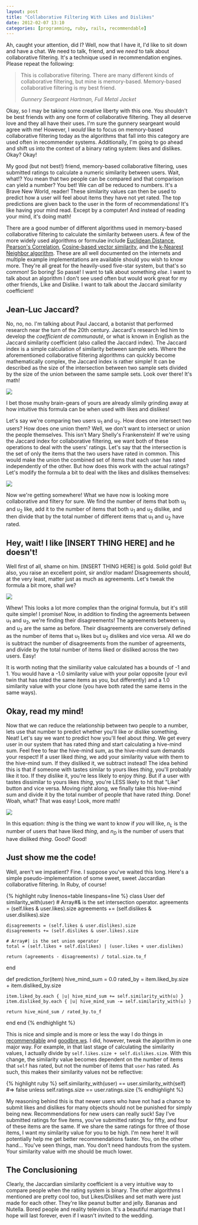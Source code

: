 ```yaml
---
layout: post
title: "Collaborative Filtering With Likes and Dislikes"
date: 2012-02-07 13:10
categories: [programming, ruby, rails, recommendable]
---
```


Ah, caught your attention, did I? Well, now that I have it, I'd like to sit down and have a chat. We need to talk, friend, and we *need* to talk about collaborative filtering. It's a technique used in recommendation engines. Please repeat the following:

> This is collaborative filtering. There are many different kinds of collaborative filtering, but mine is memory-based. Memory-based collaborative filtering is my best friend.
>
> _Gunnery Seargeant Hartman, Full Metal Jacket_

Okay, so I may be taking some creative liberty with this one. You shouldn't be best friends with any one form of collaborative filtering. They all deserve love and they all have their uses. I'm sure the gunnery seargeant would agree with me! However, I *would* like to focus on memory-based collaborative filtering today as the algorithms that fall into this category are used often in recommender systems. Additionally, I'm going to go ahead and shift us into the context of a binary rating system: likes and dislikes. Okay? Okay!

My good (but not best!) friend, memory-based collaborative filtering, uses submitted ratings to calculate a numeric similarity between users. Wait, what!? You mean that two people can be compared and that comparison can yield a number? You bet! We can *all* be reduced to numbers. It's a Brave New World, reader! These similarity values can then be used to predict how a user will feel about items they have not yet rated. The top predictions are given back to the user in the form of recommendations! It's like having your mind read. Except by a computer! And instead of reading your mind, it's doing math!

There are a good number of different algorithms used in memory-based collaborative filtering to calculate the similarity between users. A few of the more widely used algorithms or formulae include [Euclidean Distance][euclidean], [Pearson's Correlation][pearson], [Cosine-based vector similarity][cosine], and the [k-Nearest Neighbor algorithm][knn]. These are all well documented on the internets and multiple example implementations are available should you wish to know more. They're all great for the heavily-used five-star system, but that's so common! So boring! So passé! I want to talk about something *else*. I want to talk about an algorithm I don't see used often but would work great for my other friends, Like and Dislike. I want to talk about the Jaccard similarity coefficient!

## Jean-Luc Jaccard?

No, no, no. I'm talking about Paul Jaccard, a botanist that performed research near the turn of the 20th century. Jaccard's research led him to develop the *coefficient de communauté*, or what is known in English as the Jaccard similarity coefficient (also called the Jaccard index). The Jaccard index is a simple calculation of similarity between sample sets. Where the aforementioned collaborative filtering algorithms can quickly become mathematically complex, the Jaccard index is rather simple! It can be described as the size of the intersection between two sample sets divided by the size of the union between the same sample sets. Look over there! It's math!

<img src="http://latex.codecogs.com/png.latex?J(u_1,u_2)=\frac{\left%20|u_1%20\bigcap%20u_2\right%20|}{\left%20|u_1\bigcup%20u_2%20\right%20|}" />

I bet those mushy brain-gears of yours are already slimily grinding away at how intuitive this formula can be when used with likes and dislikes!

Let's say we're comparing two users u<sub>1</sub> and u<sub>2</sub>. How does one intersect two users? How does one union them? Well, we don't want to intersect or union the people themselves. This isn't Mary Shelly's Frankenstein! If we're using the Jaccard index for collaborative filtering, we want both of these operations to deal with the users' ratings. Let's say that the intersection is the set of only the items that the two users have rated in common. This would make the union the combined set of items that each user has rated independently of the other. But how does this work with the actual ratings? Let's modify the formula a bit to deal with the likes and dislikes themselves:

<img src="http://latex.codecogs.com/png.latex?J(u_1,u_2)=\frac{\left%20|L_{u1}%20\bigcap%20L_{u2}\right%20|+\left%20|D_{u1}%20\bigcap%20D_{u2}\right%20|}{\left%20|u_1\bigcup%20u_2%20\right%20|}" />

Now we're getting somewhere! What we have now is looking more collaborative and filtery for sure. We find the number of items that both u<sub>1</sub> and u<sub>2</sub> like, add it to the number of items that both u<sub>1</sub> and u<sub>2</sub> dislike, and then divide that by the total number of different items that u<sub>1</sub> and u<sub>2</sub> have rated.

## Hey, wait! I like \[INSERT THING HERE\] and he doesn't!

Well first of all, shame on him. \[INSERT THING HERE\] is gold. Solid gold! But also, you raise an excellent point, sir and/or madam! Disagreements should, at the very least, matter just as much as agreements. Let's tweak the formula a bit more, shall we?

<img src="http://latex.codecogs.com/png.latex?J(u_1,u_2)=\frac{\left%20|L_{u1}%20\bigcap%20L_{u2}\right%20|+\left%20|D_{u1}%20\bigcap%20D_{u2}\right%20|-\left%20|L_{u1}%20\bigcap%20D_{u2}\right%20|-\left%20|D_{u1}%20\bigcap%20L_{u2}\right%20|}{\left%20|u_1\bigcup%20u_2%20\right%20|}" />

Whew! This looks a lot more complex than the original formula, but it's still quite simple! I promise! Now, in addition to finding the agreements between u<sub>1</sub> and u<sub>2</sub>, we're finding their disagreements! The agreements between u<sub>1</sub> and u<sub>2</sub> are the same as before. Their disagreements are conversely defined as the number of items that u<sub>1</sub> likes but u<sub>2</sub> dislikes and vice versa. All we do is subtract the number of disagreements from the number of agreements, and divide by the total number of items liked or disliked across the two users. Easy!

It is worth noting that the similiarity value calculated has a bounds of -1 and 1. You would have a -1.0 similarity value with your polar opposite (your evil twin that has rated the same items as you, but differently) and a 1.0 similarity value with your clone (you have both rated the same items in the same ways).

## Okay, read my mind!

Now that we can reduce the relationship between two people to a number, lets use that number to predict whether you'll like or dislike something. Neat! Let's say we want to predict how you'll feel about *thing*. We get every user in our system that has rated *thing* and start calculating a hive-mind sum. Feel free to fear the hive-mind sum, as the hive-mind sum demands your respect! If a user liked *thing*, we add your similarity value with them to the hive-mind sum. If they disliked it, we subtract instead! The idea behind this is that if someone with tastes similar to yours likes *thing*, you'll probably like it too. If they dislike it, you're less likely to enjoy *thing*. But if a user with tastes dissimilar to yours likes *thing*, you're LESS likely to hit that "Like" button and vice versa. Moving right along, we finally take this hive-mind sum and divide it by the total number of people that have rated *thing*. Done! Woah, what? That was easy! Look, more math!

<img src="http://latex.codecogs.com/png.latex?P(you,%20thing)=\frac{\sum_{i=1}^{n_L}%20J(you,%20u_i)%20-%20\sum_{i=1}^{n_D}J(you,%20u_i)}{n_L%20+%20n_D}" />

In this equation: *thing* is the thing we want to know if *you* will like, *n<sub>L</sub>* is the number of users that have liked *thing*, and *n<sub>D</sub>* is the number of users that have disliked *thing*. Good? Good!

## Just show me the code!

Well, aren't we impatient? Fine. I suppose you've waited this long. Here's a simple pseudo-implementation of some sweet, sweet Jaccardian collaborative filtering. In Ruby, of course!

{% highlight ruby linenos=table linespans=line %}
class User
  def similarity_with(user)
    # Array#& is the set intersection operator.
    agreements = (self.likes & user.likes).size
    agreements += (self.dislikes & user.dislikes).size

    disagreements = (self.likes & user.dislikes).size
    disagreements += (self.dislikes & user.likes).size

    # Array#| is the set union operator
    total = (self.likes + self.dislikes) | (user.likes + user.dislikes)

    return (agreements - disagreements) / total.size.to_f
  end

  def prediction_for(item)
    hive_mind_sum = 0.0
    rated_by = item.liked_by.size + item.disliked_by.size

    item.liked_by.each { |u| hive_mind_sum += self.similarity_with(u) }
    item.disliked_by.each { |u| hive_mind_sum -= self.similarity_with(u) }

    return hive_mind_sum / rated_by.to_f
  end
end
{% endhighlight %}

This is nice and simple and is more or less the way I do things in [recommendable][recommendable] and [goodbre.ws][goodbre.ws]. I did, however, tweak the algorithm in one major way. For example, in that last stage of calculating the similarity values, I actually divide by `self.likes.size + self.dislikes.size`. With this change, the similarity value becomes dependent on the number of items that `self` has rated, but not the number of items that `user` has rated. As such, this makes their similarity values not be reflective:

{% highlight ruby %}
self.similarity_with(user) == user.similarity_with(self)
#=> false unless self.ratings.size == user.ratings.size
{% endhighlight %}

My reasoning behind this is that newer users who have not had a chance to submit likes and dislikes for many objects should not be punished for simply being new. Recommendations for new users can really suck! Say I've submitted ratings for five items, you've submitted ratings for fifty, and four of these items are the same. If we share the same ratings for three of those items, I want my similarity value for you to be high. I'm new here! It will potentially help me get better recommendations faster. You, on the other hand... You've seen things, man. You don't need handouts from the system. Your similarity value with me should be much lower.

## The Conclusioning

Clearly, the Jaccardian similarity coefficient is a very intuitive way to compare people when the rating system is binary. The other algorithms I mentioned are pretty cool too, but Likes/Dislikes and set math were just made for each other. They're like peanut butter and jelly. Bananas and Nutella. Bored people and reality television. It's a beautiful marriage that I hope will last forever, even if I wasn't invited to the wedding.

[goodbre.ws]: http://goodbre.ws/
[recommendable]: http://github.com/davidcelis/recommendable
[pearson]: http://en.wikipedia.org/wiki/Pearson_product-moment_correlation_coefficient
[euclidean]: http://en.wikipedia.org/wiki/Euclidean_distance
[cosine]: http://en.wikipedia.org/wiki/Cosine_similarity
[knn]: http://en.wikipedia.org/wiki/K-nearest_neighbor_algorithm

